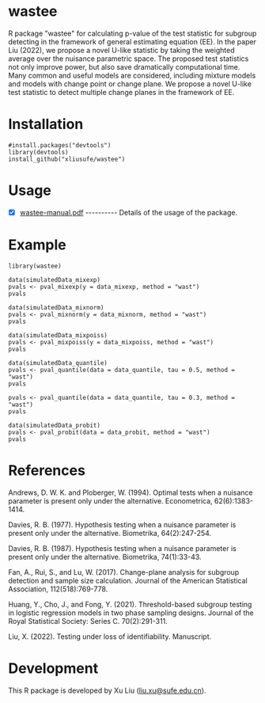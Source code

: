 # wastee
R package "wastee" for calculating p-value of the test statistic for subgroup detecting in the framework of general estimating equation (EE). In the paper Liu (2022), we propose a novel U-like statistic by taking the weighted average over the nuisance parametric space. The proposed test statistics not only improve power, but also save dramatically computational time. Many common and useful models are considered, including mixture models and models with change point or change plane. We propose a novel U-like test statistic to detect multiple change planes in the framework of EE.

# Installation

    #install.packages("devtools")
    library(devtools)
    install_github("xliusufe/wastee")

# Usage

   - [x] [wastee-manual.pdf](https://github.com/xliusufe/wastee/blob/master/inst/wastee-manual.pdf) ---------- Details of the usage of the package.
# Example
    library(wastee)

    data(simulatedData_mixexp)
    pvals <- pval_mixexp(y = data_mixexp, method = "wast")
    pvals

    data(simulatedData_mixnorm)
    pvals <- pval_mixnorm(y = data_mixnorm, method = "wast")
    pvals

    data(simulatedData_mixpoiss)
    pvals <- pval_mixpoiss(y = data_mixpoiss, method = "wast")
    pvals

    data(simulatedData_quantile)
    pvals <- pval_quantile(data = data_quantile, tau = 0.5, method = "wast")
    pvals

    pvals <- pval_quantile(data = data_quantile, tau = 0.3, method = "wast")
    pvals

    data(simulatedData_probit)
    pvals <- pval_probit(data = data_probit, method = "wast")
    pvals

# References
Andrews, D. W. K. and Ploberger, W. (1994). Optimal tests when a nuisance parameter is
present only under the alternative. Econometrica, 62(6):1383-1414.

Davies, R. B. (1977). Hypothesis testing when a nuisance parameter is present only under the
alternative. Biometrika, 64(2):247-254.

Davies, R. B. (1987). Hypothesis testing when a nuisance parameter is present only under the
alternative. Biometrika, 74(1):33-43.

Fan, A., Rui, S., and Lu, W. (2017). Change-plane analysis for subgroup detection and sample
size calculation. Journal of the American Statistical Association, 112(518):769-778.

Huang, Y., Cho, J., and Fong, Y. (2021). Threshold-based subgroup testing in logistic regression
models in two phase sampling designs. Journal of the Royal Statistical Society: Series C. 70(2):291-311.

Liu, X. (2022). Testing under loss of identifiability. Manuscript.

# Development
This R package is developed by Xu Liu (liu.xu@sufe.edu.cn).
